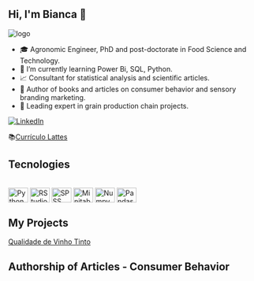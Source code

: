 ## Hi, I'm Bianca 👋

![logo](https://user-images.githubusercontent.com/108989486/185509499-b4018001-c104-495e-a280-1fe1d0bbc551.jpg)


- 🎓 Agronomic Engineer, PhD and post-doctorate in Food Science and Technology.
- 🚀 I’m currently learning Power Bi, SQL, Python.
- 📈 Consultant for statistical analysis and scientific articles.
- 📖 Author of books and articles on consumer behavior and sensory branding marketing.
- 🍃 Leading expert in grain production chain projects.

[![LinkedIn](https://img.shields.io/badge/LinkedIn-0077B5?style=for-the-badge&logo=linkedin&logoColor=white)](https://www.linkedin.com/in/bianca-%C3%A1vila/)

📚[Currículo Lattes](http://lattes.cnpq.br/6534635955153101)

## Tecnologies

<div style="display: inline_block"><br>
    <img align= "center" alt="Python" height="30" width="40" src="https://cdn.jsdelivr.net/gh/devicons/devicon/icons/python/python-original.svg">
    <img align= "center" alt="RStudio" height="30" width="40" src="https://cdn.jsdelivr.net/gh/devicons/devicon/icons/rstudio/rstudio-original.svg">
    <img align= "center" alt="SPSS" height="30" width="40" src="https://cdn.jsdelivr.net/gh/devicons/devicon/icons/spss/spss-original.svg">
    <img align= "center" alt="Minitab" height="30" width="40" src="https://cdn.jsdelivr.net/gh/devicons/devicon/icons/minitab/minitab-original.svg">
    <img align= "center" alt="Numpy" height="30" width="40" src="https://cdn.jsdelivr.net/gh/devicons/devicon/icons/numpy/numpy-original.svg">
    <img align= "center" alt="Pandas" height="30" width="40" src="https://cdn.jsdelivr.net/gh/devicons/devicon/icons/pandas/pandas-original-wordmark.svg">



## My Projects

[Qualidade de Vinho Tinto](https://github.com/biancapioavila/red_wine_quality)
    
    
 ## Authorship of Articles - Consumer Behavior
    
   

